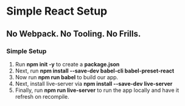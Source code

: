 # Simple React Setup
## No Webpack. No Tooling. No Frills.

### Simple Setup

1. Run **npm init -y** to create a **package.json**
2. Next, run **npm install --save-dev babel-cli babel-preset-react**
3. Now run **npm run babel** to build our app.
4. Next, install live-server via **npm install --save-dev live-server**
5. Finally, run **npm run live-server** to run the app locally and have it refresh on recompile.
